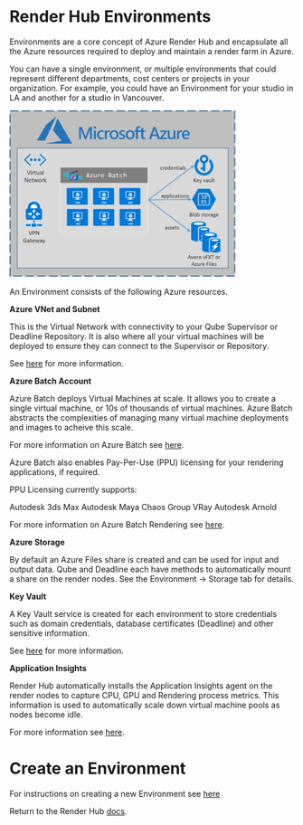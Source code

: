 # Render Hub Environments

Environments are a core concept of Azure Render Hub and encapsulate all the Azure resources required to deploy and 
maintain a render farm in Azure.

You can have a single environment, or multiple environments that could represent different
departments, cost centers or projects in your organization.  For example, you could have an Environment for your studio in LA and another for a studio in Vancouver.

<img src="images/environment.png" width="400" alt="Environment Diagram">

An Environment consists of the following Azure resources.

**Azure VNet and Subnet**

This is the Virtual Network with connectivity to your Qube Supervisor or Deadline Repository.  It is also where all your 
virtual machines will be deployed to ensure they can connect to the Supervisor or Repository.

See [here](https://docs.microsoft.com/en-us/azure/virtual-network/virtual-networks-overview) for more information.

**Azure Batch Account**

Azure Batch deploys Virtual Machines at scale.  It allows you to create a single virtual machine, or 10s of thousands of virtual machines.
Azure Batch abstracts the complexities of managing many virtual machine deployments and images to acheive this scale.

For more information on Azure Batch see [here](https://azure.microsoft.com/en-au/services/batch/).

Azure Batch also enables Pay-Per-Use (PPU) licensing for your rendering applications, if required.

PPU Licensing currently supports:

Autodesk 3ds Max
Autodesk Maya
Chaos Group VRay
Autodesk Arnold

For more information on Azure Batch Rendering see [here](https://azure.microsoft.com/en-au/services/batch/rendering/).

**Azure Storage**

By default an Azure Files share is created and can be used for input and output data.  Qube and Deadline each have methods to automatically mount a share on the render nodes.  See the Environment -> Storage tab for details.

**Key Vault**

A Key Vault service is created for each environment to store credentials such as domain credentials, database certificates (Deadline) and other sensitive information.

See [here](https://azure.microsoft.com/en-au/services/key-vault/) for more information.

**Application Insights**

Render Hub automatically installs the Application Insights agent on the render nodes to capture CPU, GPU and Rendering process metrics. 
This information is used to automatically scale down virtual machine pools as nodes become idle.

For more information see [here](https://docs.microsoft.com/en-us/azure/azure-monitor/app/app-insights-overview).


# Create an Environment

For instructions on creating a new Environment see [here](11-environments-creation.md)

Return to the Render Hub [docs](README.md).
